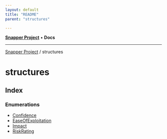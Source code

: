 ```yaml
---
layout: default
title: "README"
parent: "structures"

---
```

[**Snapper Project**](../README.md) • **Docs**

***

[Snapper Project](../README.md) / structures

# structures

## Index

### Enumerations

- [Confidence](enumerations/Confidence.md)
- [EaseOfExploitation](enumerations/EaseOfExploitation.md)
- [Impact](enumerations/Impact.md)
- [RiskRating](enumerations/RiskRating.md)
